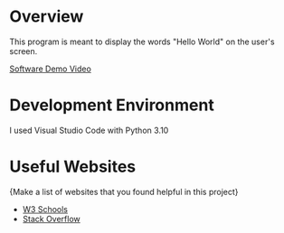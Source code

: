 # Overview

This program is meant to display the words "Hello World" on the user's screen. 

[Software Demo Video](https://youtu.be/1E9uS3fIHmQ)

# Development Environment

I used Visual Studio Code with Python 3.10

# Useful Websites

{Make a list of websites that you found helpful in this project}
* [W3 Schools](https://www.w3schools.com/)
* [Stack Overflow](https://stackoverflow.com/)